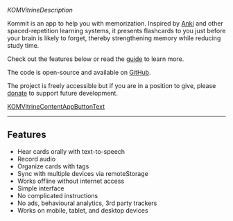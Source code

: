 _KOMVitrineDescription_

Kommit is an app to help you with memorization. Inspired by [Anki](KOM_VITRINE_ANKI_URL) and other spaced-repetition learning systems, it presents flashcards to you just before your brain is likely to forget, thereby strengthening memory while reducing study time.

Check out the features below or read the [guide](KOMVitrineTokenGuideURL) to learn more.

The code is open-source and available on [GitHub](KOM_SHARED_GITHUB_URL).

The project is freely accessible but if you are in a position to give, please [donate](KOM_SHARED_DONATE_URL) to support future development.

<a class="KOMVitrineContentAppButton OLSKCommonButton" href="KOMVitrineTokenReviewURL">KOMVitrineContentAppButtonText</a>

* * *

## Features
- Hear cards orally with text-to-speech
- Record audio
- Organize cards with tags
- Sync with multiple devices via remoteStorage
- Works offline without internet access
- Simple interface
- No complicated instructions
- No ads, behavioural analytics, 3rd party trackers
- Works on mobile, tablet, and desktop devices
